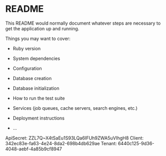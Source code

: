 # README

This README would normally document whatever steps are necessary to get the
application up and running.

Things you may want to cover:

* Ruby version

* System dependencies

* Configuration

* Database creation

* Database initialization

* How to run the test suite

* Services (job queues, cache servers, search engines, etc.)

* Deployment instructions

* ...


ApiSecret: ZZL7Q~X4tSaEu1S93LQa6IFUh9ZWA5uVIhgH8
Client: 342ec83e-fa63-4e24-8da2-698b4db629ae
Tenant: 6440c125-9d36-4048-aebf-4a85b9cf8947